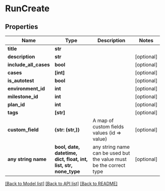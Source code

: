 # RunCreate


## Properties
Name | Type | Description | Notes
------------ | ------------- | ------------- | -------------
**title** | **str** |  | 
**description** | **str** |  | [optional] 
**include_all_cases** | **bool** |  | [optional] 
**cases** | **[int]** |  | [optional] 
**is_autotest** | **bool** |  | [optional] 
**environment_id** | **int** |  | [optional] 
**milestone_id** | **int** |  | [optional] 
**plan_id** | **int** |  | [optional] 
**tags** | **[str]** |  | [optional] 
**custom_field** | **{str: (str,)}** | A map of custom fields values (id &#x3D;&gt; value) | [optional] 
**any string name** | **bool, date, datetime, dict, float, int, list, str, none_type** | any string name can be used but the value must be the correct type | [optional]

[[Back to Model list]](../README.md#documentation-for-models) [[Back to API list]](../README.md#documentation-for-api-endpoints) [[Back to README]](../README.md)


